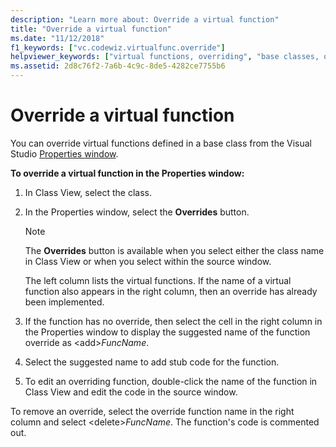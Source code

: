 ```yaml
---
description: "Learn more about: Override a virtual function"
title: "Override a virtual function"
ms.date: "11/12/2018"
f1_keywords: ["vc.codewiz.virtualfunc.override"]
helpviewer_keywords: ["virtual functions, overriding", "base classes, overriding virtual functions defined in", "Properties window, overriding virtual functions in"]
ms.assetid: 2d8c76f2-7a6b-4c9c-8de5-4282ce7755b6
---
```

# Override a virtual function

You can override virtual functions defined in a base class from the Visual Studio [Properties window](/visualstudio/ide/reference/properties-window).

**To override a virtual function in the Properties window:**

1. In Class View, select the class.

1. In the Properties window, select the **Overrides** button.

   > [!NOTE]
   > The **Overrides** button is available when you select either the class name in Class View or when you select within the source window.

   The left column lists the virtual functions. If the name of a virtual function also appears in the right column, then an override has already been implemented.

1. If the function has no override, then select the cell in the right column in the Properties window to display the suggested name of the function override as \<add>*FuncName*.

1. Select the suggested name to add stub code for the function.

1. To edit an overriding function, double-click the name of the function in Class View and edit the code in the source window.

To remove an override, select the override function name in the right column and select \<delete>*FuncName*. The function's code is commented out.
